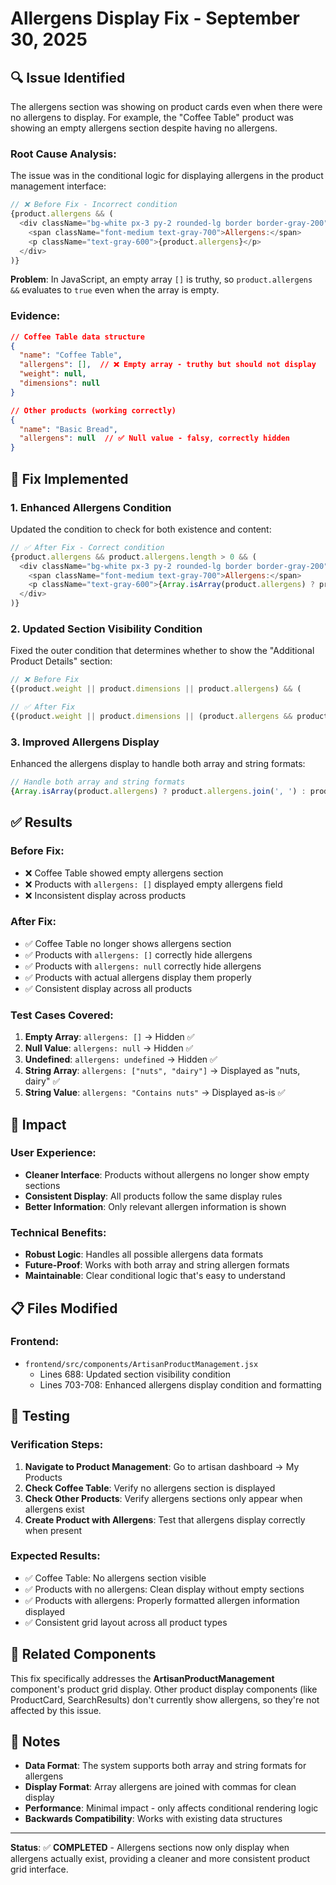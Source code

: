 # Allergens Display Fix - September 30, 2025

## 🔍 **Issue Identified**

The allergens section was showing on product cards even when there were no allergens to display. For example, the "Coffee Table" product was showing an empty allergens section despite having no allergens.

### **Root Cause Analysis:**

The issue was in the conditional logic for displaying allergens in the product management interface:

```javascript
// ❌ Before Fix - Incorrect condition
{product.allergens && (
  <div className="bg-white px-3 py-2 rounded-lg border border-gray-200">
    <span className="font-medium text-gray-700">Allergens:</span>
    <p className="text-gray-600">{product.allergens}</p>
  </div>
)}
```

**Problem**: In JavaScript, an empty array `[]` is truthy, so `product.allergens &&` evaluates to `true` even when the array is empty.

### **Evidence:**
```json
// Coffee Table data structure
{
  "name": "Coffee Table",
  "allergens": [],  // ❌ Empty array - truthy but should not display
  "weight": null,
  "dimensions": null
}

// Other products (working correctly)
{
  "name": "Basic Bread", 
  "allergens": null  // ✅ Null value - falsy, correctly hidden
}
```

## 🔧 **Fix Implemented**

### **1. Enhanced Allergens Condition**
Updated the condition to check for both existence and content:

```javascript
// ✅ After Fix - Correct condition
{product.allergens && product.allergens.length > 0 && (
  <div className="bg-white px-3 py-2 rounded-lg border border-gray-200">
    <span className="font-medium text-gray-700">Allergens:</span>
    <p className="text-gray-600">{Array.isArray(product.allergens) ? product.allergens.join(', ') : product.allergens}</p>
  </div>
)}
```

### **2. Updated Section Visibility Condition**
Fixed the outer condition that determines whether to show the "Additional Product Details" section:

```javascript
// ❌ Before Fix
{(product.weight || product.dimensions || product.allergens) && (

// ✅ After Fix  
{(product.weight || product.dimensions || (product.allergens && product.allergens.length > 0)) && (
```

### **3. Improved Allergens Display**
Enhanced the allergens display to handle both array and string formats:

```javascript
// Handle both array and string formats
{Array.isArray(product.allergens) ? product.allergens.join(', ') : product.allergens}
```

## ✅ **Results**

### **Before Fix:**
- ❌ Coffee Table showed empty allergens section
- ❌ Products with `allergens: []` displayed empty allergens field
- ❌ Inconsistent display across products

### **After Fix:**
- ✅ Coffee Table no longer shows allergens section
- ✅ Products with `allergens: []` correctly hide allergens
- ✅ Products with `allergens: null` correctly hide allergens  
- ✅ Products with actual allergens display them properly
- ✅ Consistent display across all products

### **Test Cases Covered:**
1. **Empty Array**: `allergens: []` → Hidden ✅
2. **Null Value**: `allergens: null` → Hidden ✅  
3. **Undefined**: `allergens: undefined` → Hidden ✅
4. **String Array**: `allergens: ["nuts", "dairy"]` → Displayed as "nuts, dairy" ✅
5. **String Value**: `allergens: "Contains nuts"` → Displayed as-is ✅

## 🎯 **Impact**

### **User Experience:**
- **Cleaner Interface**: Products without allergens no longer show empty sections
- **Consistent Display**: All products follow the same display rules
- **Better Information**: Only relevant allergen information is shown

### **Technical Benefits:**
- **Robust Logic**: Handles all possible allergens data formats
- **Future-Proof**: Works with both array and string allergen formats
- **Maintainable**: Clear conditional logic that's easy to understand

## 📋 **Files Modified**

### **Frontend:**
- `frontend/src/components/ArtisanProductManagement.jsx`
  - Lines 688: Updated section visibility condition
  - Lines 703-708: Enhanced allergens display condition and formatting

## 🧪 **Testing**

### **Verification Steps:**
1. **Navigate to Product Management**: Go to artisan dashboard → My Products
2. **Check Coffee Table**: Verify no allergens section is displayed
3. **Check Other Products**: Verify allergens sections only appear when allergens exist
4. **Create Product with Allergens**: Test that allergens display correctly when present

### **Expected Results:**
- ✅ Coffee Table: No allergens section visible
- ✅ Products with no allergens: Clean display without empty sections
- ✅ Products with allergens: Properly formatted allergen information displayed
- ✅ Consistent grid layout across all product types

## 🔄 **Related Components**

This fix specifically addresses the **ArtisanProductManagement** component's product grid display. Other product display components (like ProductCard, SearchResults) don't currently show allergens, so they're not affected by this issue.

## 📝 **Notes**

- **Data Format**: The system supports both array and string formats for allergens
- **Display Format**: Array allergens are joined with commas for clean display
- **Performance**: Minimal impact - only affects conditional rendering logic
- **Backwards Compatibility**: Works with existing data structures

---

**Status**: ✅ **COMPLETED** - Allergens sections now only display when allergens actually exist, providing a cleaner and more consistent product grid interface.
